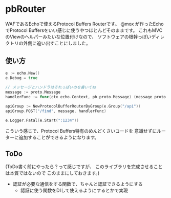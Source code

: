 # pbRouter

WAFであるEchoで使えるProtocol Buffers Routerです。
@mox が作ったEchoでProtocol Buffersをいい感じに使うやつほとんどそのままです。
これもMVCのViewのヘルパーみたいな位置付けなので、
ソフトウェアの根幹っぽいディレクトリの外側に追い出すことにしました。


## 使い方

```go
e := echo.New()
e.Debug = true
	
// メッセージとハンドラはそれっぽいのを書いてね
message := proto.Message
handlerFunc := func(ctx echo.Context, pb proto.Message) (message proto.Message, err error){ return nil, nil}

apiGroup := NewProtocolBufferRouterByGroup(e.Group("/api"))
apiGroup.POST("/find", message, handlerFunc)

e.Logger.Fatal(e.Start(":1234"))
```

こういう感じで、Protocol Buffers特有のめんどくさいコードを
意識せずにルーターに追加することができるようになります。


## ToDo

(ToDo書く前にやったら？って感じですが、
このライブラリを完成させることは本質ではないので
このままにしておきます。)

* 認証が必要な通信をする関数で、ちゃんと認証できるようにする
    * 認証に使う関数をDIして使えるようにするとかで実現